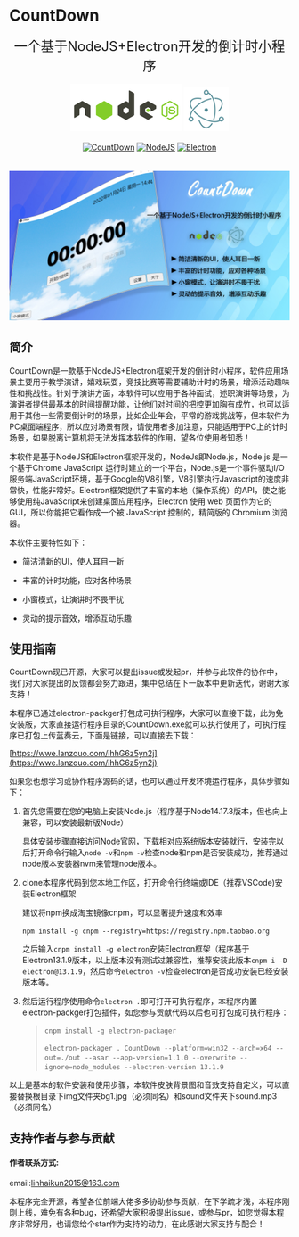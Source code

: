 # CountDown

<div align="center">
<font size="5px">一个基于NodeJS+Electron开发的倒计时小程序</font><br><br>
<a href="https://nodejs.org/en/" title="NodeJS"><img src="https://raw.githubusercontent.com/linhaikun2019/CountDown/main/img/nodejs.png" width="200" alt="node" /></a>
<a href="https://www.electronjs.org/" title="Electron"><img src="https://raw.githubusercontent.com/linhaikun2019/CountDown/main/img/electron.png" width="80" alt="electron" /></a><br><br>
<a href="https://github.com/linhaikun2019/CountDown"><img src="https://img.shields.io/badge/CountDown-1.1.0-brightgreen" alt="CountDown"/></a>
<a href="https://nodejs.org/download/release/v14.17.3/"><img src="https://img.shields.io/badge/NodeJS-14.17.3-green" alt="NodeJS"/></a>
<a href="https://github.com/electron/electron/releases/tag/v13.1.9"><img src="https://img.shields.io/badge/Electron-13.1.9-yellowgreen" alt="Electron"/></a><br><br><br>
<img src="https://raw.githubusercontent.com/linhaikun2019/CountDown/main/img/cover.jpg" alt="cover" width="800"/>
</div>




## 简介

CountDown是一款基于NodeJS+Electron框架开发的倒计时小程序，软件应用场景主要用于教学演讲，嬉戏玩耍，竞技比赛等需要辅助计时的场景，增添活动趣味性和挑战性。针对于演讲方面，本软件可以应用于各种面试，述职演讲等场景，为演讲者提供最基本的时间提醒功能，让他们对时间的把控更加胸有成竹，也可以适用于其他一些需要倒计时的场景，比如企业年会，平常的游戏挑战等，但本软件为PC桌面端程序，所以应对场景有限，请使用者多加注意，只能适用于PC上的计时场景，如果脱离计算机将无法发挥本软件的作用，望各位使用者知悉！

本软件是基于NodeJS和Electron框架开发的，NodeJs即Node.js，Node.js 是一个基于Chrome JavaScript 运行时建立的一个平台，Node.js是一个事件驱动I/O服务端JavaScript环境，基于Google的V8引擎，V8引擎执行Javascript的速度非常快，性能非常好。Electron框架提供了丰富的本地（操作系统）的API，使之能够使用纯JavaScript来创建桌面应用程序，Electron 使用 web 页面作为它的 GUI，所以你能把它看作成一个被 JavaScript 控制的，精简版的 Chromium 浏览器。

本软件主要特性如下：

* 简洁清新的UI，使人耳目一新

* 丰富的计时功能，应对各种场景

* 小窗模式，让演讲时不畏干扰

* 灵动的提示音效，增添互动乐趣



##  使用指南

CountDown现已开源，大家可以提出issue或发起pr，并参与此软件的协作中，我们对大家提出的反馈都会努力跟进，集中总结在下一版本中更新迭代，谢谢大家支持！

本程序已通过electron-packger打包成可执行程序，大家可以直接下载，此为免安装版，大家直接运行程序目录的CountDown.exe就可以执行使用了，可执行程序已打包上传蓝奏云，下面是链接，可以直接去下载：

[https://wwe.lanzouo.com/ihhG6z5yn2j](https://wwe.lanzouo.com/ihhG6z5yn2j)

如果您也想学习或协作程序源码的话，也可以通过开发环境运行程序，具体步骤如下：

1. 首先您需要在您的电脑上安装Node.js（程序基于Node14.17.3版本，但也向上兼容，可以安装最新版Node）

   具体安装步骤直接访问Node官网，下载相对应系统版本安装就行，安装完以后打开命令行输入`node -v`和`npm -v`检查node和npm是否安装成功，推荐通过node版本安装器nvm来管理node版本。

2. clone本程序代码到您本地工作区，打开命令行终端或IDE（推荐VSCode)安装Electron框架

   建议将npm换成淘宝镜像cnpm，可以显著提升速度和效率

   `npm install -g cnpm --registry=https://registry.npm.taobao.org`

   之后输入`cnpm install -g electron`安装Electron框架（程序基于Electron13.1.9版本，以上版本没有测试过兼容性，推荐安装此版本`cnpm i -D electron@13.1.9`，然后命令`electron -v`检查electron是否成功安装已经安装版本等。

3. 然后运行程序使用命令`electron .`即可打开可执行程序，本程序内置electron-packger打包插件，如您参与贡献代码以后也可打包成可执行程序：

   > `cnpm install -g electron-packager`	
   >
   > `electron-packager . CountDown --platform=win32 --arch=x64 --out=./out --asar --app-version=1.1.0 --overwrite --ignore=node_modules --electron-version 13.1.9`

以上是基本的软件安装和使用步骤，本软件皮肤背景图和音效支持自定义，可以直接替换根目录下img文件夹bg1.jpg（必须同名）和sound文件夹下sound.mp3（必须同名）



## 支持作者与参与贡献

####  作者联系方式:

email:linhaikun2015@163.com



本程序完全开源，希望各位前端大佬多多协助参与贡献，在下学疏才浅，本程序刚刚上线，难免有各种bug，还希望大家积极提出issue，或参与pr，如您觉得本程序非常好用，也请您给个star作为支持的动力，在此感谢大家支持与配合！
